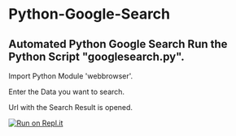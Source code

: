 # Python-Google-Search
Automated Python Google Search
Run the Python Script "googlesearch.py". 
------------
Import Python Module 'webbrowser'.
 
Enter the Data you want to search.
 
Url with the Search Result is opened.

[![Run on Repl.it](https://repl.it/badge/github/NotSharwan/Python-Google-Search)](https://repl.it/github/NotSharwan/Python-Google-Search)

